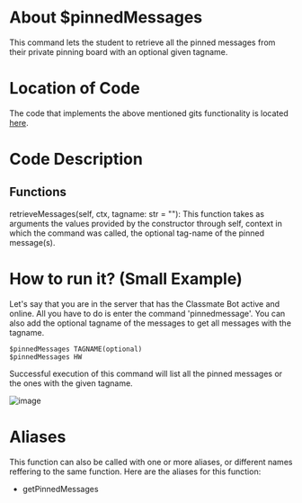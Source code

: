 # About $pinnedMessages
This command lets the student to retrieve all the pinned messages from their private pinning board with an optional given tagname.

# Location of Code
The code that implements the above mentioned gits functionality is located [here](https://github.com/maddaicita/ClassMateBot-1.1/blob/main/cogs/pinning.py).

# Code Description
## Functions
retrieveMessages(self, ctx, tagname: str = ""):
This function takes as arguments the values provided by the constructor through self, context in which the command was called, the optional tag-name of the pinned message(s).

# How to run it? (Small Example)
Let's say that you are in the server that has the Classmate Bot active and online. All you have to do is 
enter the command 'pinnedmessage'. You can also add the optional tagname of the messages to get all messages with the tagname.
```
$pinnedMessages TAGNAME(optional) 
$pinnedMessages HW
```
Successful execution of this command will list all the pinned messages or the ones with the given tagname.

![image](https://user-images.githubusercontent.com/32313919/140255106-07a4d952-4fb7-48c2-964e-b340fb2b0829.png)

# Aliases

This function can also be called with one or more aliases, or different names reffering to the same function. Here are the aliases for this function:

 - getPinnedMessages
